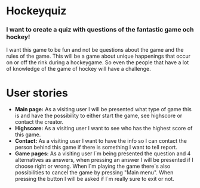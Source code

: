 # Hockeyquiz

### I want to create a quiz with questions of the fantastic game och hockey!
I want this game to be fun and not be questions about the game and the rules of the game. This will be a game about unique happenings that occur on or off the rink during a hockeygame. So even the people that have a lot of knowledge of the game of hockey will have a challenge. 


# User stories
- **Main page:** As a visiting user I will be presented what type of game this is and have the possibility to either start the game, see highscore or contact the creator.
- **Highscore:** As a visiting user I want to see who has the highest score of this game.
- **Contact:** As a visiting user I want to have the info so I can contact the person behind this game if there is something I want to tell report.
- **Game pages:** As a visiting user I´m being presented the question and 4 alternatives as answers, when pressing an answer I will be presented if I choose right or wrong. When I´m playing the game there´s also possibilities to cancel the game by pressing "Main menu". When pressing the button I will be asked if I´m really sure to exit or not.
